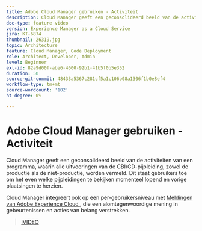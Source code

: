 ```yaml
---
title: Adobe Cloud Manager gebruiken - Activiteit
description: Cloud Manager geeft een geconsolideerd beeld van de activiteiten van een programma, waarin alle uitvoeringen van de CBI/CD-pijpleiding, zowel de productie als de niet-productie, worden vermeld. Dit staat gebruikers toe om het even welke pijpleidingen te bekijken momenteel lopend en vorige plaatsingen te herzien.
doc-type: feature video
version: Experience Manager as a Cloud Service
jira: KT-6874
thumbnail: 26319.jpg
topic: Architecture
feature: Cloud Manager, Code Deployment
role: Architect, Developer, Admin
level: Beginner
exl-id: 82a9d00f-abe6-4600-92b1-41b5f0b5e352
duration: 50
source-git-commit: 48433a5367c281cf5a1c106b08a1306f1b0e8ef4
workflow-type: tm+mt
source-wordcount: '102'
ht-degree: 0%

---
```


# Adobe Cloud Manager gebruiken - Activiteit

Cloud Manager geeft een geconsolideerd beeld van de activiteiten van een programma, waarin alle uitvoeringen van de CBI/CD-pijpleiding, zowel de productie als de niet-productie, worden vermeld. Dit staat gebruikers toe om het even welke pijpleidingen te bekijken momenteel lopend en vorige plaatsingen te herzien.

Cloud Manager integreert ook op een per-gebruikersniveau met [&#x200B; Meldingen van Adobe Experience Cloud &#x200B;](https://experienceleague.adobe.com/docs/experience-manager-cloud-manager/using/how-to-use/notifications.html?lang=nl-NL), die een alomtegenwoordige mening in gebeurtenissen en acties van belang verstrekken.

>[!VIDEO](https://video.tv.adobe.com/v/26319?quality=12&learn=on)
